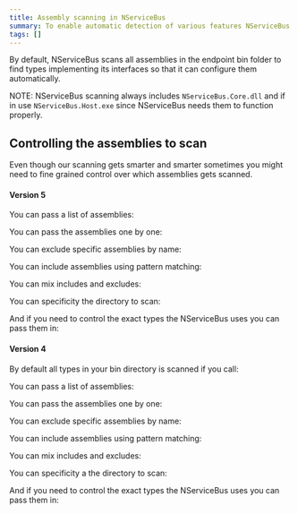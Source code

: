 ```yaml
---
title: Assembly scanning in NServiceBus
summary: To enable automatic detection of various features NServiceBus scans your assemblies for well known types
tags: []
---
```


By default, NServiceBus scans all assemblies in the endpoint bin folder to find types implementing its interfaces so that it can configure them automatically. 

NOTE: NServiceBus scanning always includes `NServiceBus.Core.dll` and if in use `NServiceBus.Host.exe` since NServiceBus needs them to function properly. 

## Controlling the assemblies to scan

Even though our scanning gets smarter and smarter sometimes you might need to fine grained control over which assemblies gets scanned.

#### Version 5

You can pass a list of assemblies:

<!-- import ScanningListOfAssembliesV5 -->

You can pass the assemblies one by one:

<!-- import ScanningParamArrayOfAssembliesV5 -->

You can exclude specific assemblies by name:

<!-- import ScanningExcludeByNameV5 -->

You can include assemblies using pattern matching:

<!-- import ScanningIncludeByPatternV5 -->

You can mix includes and excludes:

<!-- import ScanningMixingIncludeAndExcludeV5 -->

You can specificity the directory to scan:

<!-- import ScanningCustomDirectoryV5 -->

And if you need to control the exact types the NServiceBus uses you can pass them in:

<!-- import ScanningListOfTypesV5 -->

#### Version 4

By default all types in your bin directory is scanned if you call:

<!-- import ScanningDefaultV4 -->

You can pass a list of assemblies:

<!-- import ScanningListOfAssembliesV4 -->

You can pass the assemblies one by one:

<!-- import ScanningParamArrayOfAssembliesV4 -->

You can exclude specific assemblies by name:

<!-- import ScanningExcludeByNameV4 -->

You can include assemblies using pattern matching:

<!-- import ScanningIncludeByPatternV4 -->

You can mix includes and excludes:

<!-- import ScanningMixingIncludeAndExcludeV4 -->


You can specificity a the directory to scan:

<!-- import ScanningCustomDirectoryV4 -->

And if you need to control the exact types the NServiceBus uses you can pass them in:

<!-- import ScanningListOfTypesV4 -->
